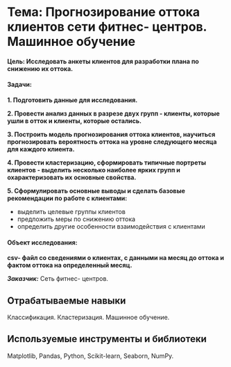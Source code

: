 # Тема: Прогнозирование оттока клиентов сети фитнес- центров. Машинное обучение

#### Цель: Исследовать анкеты клиентов для разработки плана по снижению их оттока.

#### Задачи:
**1. Подготовить данные для исследования.**

**2. Провести анализ данных в разрезе двух групп - клиенты, которые ушли в отток и клиенты, которые остались.**

**3. Построить модель прогнозирования оттока клиентов, научиться прогнозировать вероятность оттока на уровне следующего месяца для каждого клиента.**

**4. Провести кластеризацию, сформировать типичные портреты клиентов - выделить несколько наиболее ярких групп и охарактеризовать их основные свойства.**

**5. Сформулировать основные выводы и сделать базовые рекомендации по работе с клиентами:**
- выделить целевые группы клиентов
- предложить меры по снижению оттока
- определить другие особенности взаимодействия с клиентами

#### Объект исследования: 
**csv- файл со сведениями о клиентах, с данными на месяц до оттока и фактом оттока на определенный месяц.**

***Заказчик:***  Сеть фитнес- центров.

## Отрабатываемые навыки
Классификация. Кластеризация. Машинное обучение.

## Используемые инструменты и библиотеки
Matplotlib, Pandas, Python, Scikit-learn, Seaborn, NumPy.
